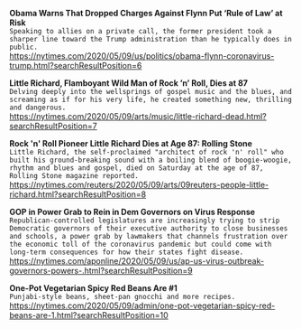 **Obama Warns That Dropped Charges Against Flynn Put ‘Rule of Law’ at Risk**\
`Speaking to allies on a private call, the former president took a sharper line toward the Trump administration than he typically does in public.`\
https://nytimes.com/2020/05/09/us/politics/obama-flynn-coronavirus-trump.html?searchResultPosition=6

**Little Richard, Flamboyant Wild Man of Rock ’n’ Roll, Dies at 87**\
`Delving deeply into the wellsprings of gospel music and the blues, and screaming as if for his very life, he created something new, thrilling and dangerous.`\
https://nytimes.com/2020/05/09/arts/music/little-richard-dead.html?searchResultPosition=7

**Rock 'n' Roll Pioneer Little Richard Dies at Age 87: Rolling Stone**\
`Little Richard, the self-proclaimed "architect of rock 'n' roll" who built his ground-breaking sound with a boiling blend of boogie-woogie, rhythm and blues and gospel, died on Saturday at the age of 87, Rolling Stone magazine reported.`\
https://nytimes.com/reuters/2020/05/09/arts/09reuters-people-little-richard.html?searchResultPosition=8

**GOP in Power Grab to Rein in Dem Governors on Virus Response**\
`Republican-controlled legislatures are increasingly trying to strip Democratic governors of their executive authority to close businesses and schools, a power grab by lawmakers that channels frustration over the economic toll of the coronavirus pandemic but could come with long-term consequences for how their states fight disease.`\
https://nytimes.com/aponline/2020/05/09/us/ap-us-virus-outbreak-governors-powers-.html?searchResultPosition=9

**One-Pot Vegetarian Spicy Red Beans Are #1**\
`Punjabi-style beans, sheet-pan gnocchi and more recipes.`\
https://nytimes.com/2020/05/09/admin/one-pot-vegetarian-spicy-red-beans-are-1.html?searchResultPosition=10

